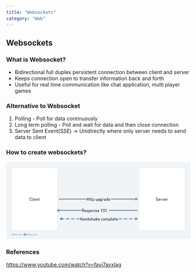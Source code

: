 ```yaml
---
title: "Websockets"
category: "Web"
---
```

## Websockets

### What is Websocket?

- Bidirectional full duplex persistent connection between client and server  
- Keeps connection open to transfer information back and forth
- Useful for real time communication like chat application, multi player games

### Alternative to Websocket

1. Polling - Poll for data continuously
2. Long term polling - Poll and wait for data and then close connection
3. Server Sent Event(SSE) -> Unidirectly where only server needs to send data to client


### How to create websockets?

![image](image.png)

### References

https://www.youtube.com/watch?v=favi7avxIag
